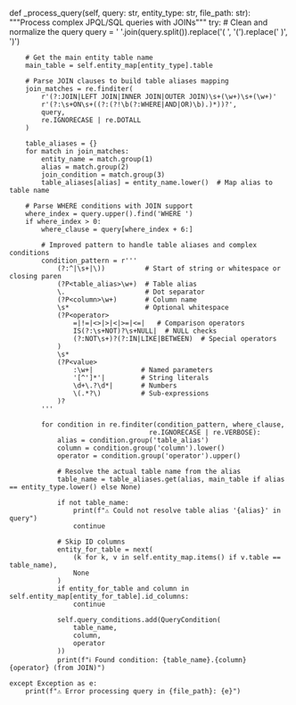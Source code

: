 def _process_query(self, query: str, entity_type: str, file_path: str):
    """Process complex JPQL/SQL queries with JOINs"""
    try:
        # Clean and normalize the query
        query = ' '.join(query.split()).replace('( ', '(').replace(' )', ')')
        
        # Get the main entity table name
        main_table = self.entity_map[entity_type].table
        
        # Parse JOIN clauses to build table aliases mapping
        join_matches = re.finditer(
            r'(?:JOIN|LEFT JOIN|INNER JOIN|OUTER JOIN)\s+(\w+)\s+(\w+)'
            r'(?:\s+ON\s+((?:(?!\b(?:WHERE|AND|OR)\b).)*))?',
            query,
            re.IGNORECASE | re.DOTALL
        )
        
        table_aliases = {}
        for match in join_matches:
            entity_name = match.group(1)
            alias = match.group(2)
            join_condition = match.group(3)
            table_aliases[alias] = entity_name.lower()  # Map alias to table name

        # Parse WHERE conditions with JOIN support
        where_index = query.upper().find('WHERE ')
        if where_index > 0:
            where_clause = query[where_index + 6:]
            
            # Improved pattern to handle table aliases and complex conditions
            condition_pattern = r'''
                (?:^|\s+|\))          # Start of string or whitespace or closing paren
                (?P<table_alias>\w+)  # Table alias
                \.                    # Dot separator
                (?P<column>\w+)       # Column name
                \s*                   # Optional whitespace
                (?P<operator>
                    =|!=|<>|>|<|>=|<=|   # Comparison operators
                    IS(?:\s+NOT)?\s+NULL|  # NULL checks
                    (?:NOT\s+)?(?:IN|LIKE|BETWEEN)  # Special operators
                )
                \s*
                (?P<value>
                    :\w+|            # Named parameters
                    '[^']*'|         # String literals
                    \d+\.?\d*|       # Numbers
                    \(.*?\)          # Sub-expressions
                )?
            '''
            
            for condition in re.finditer(condition_pattern, where_clause, 
                                       re.IGNORECASE | re.VERBOSE):
                alias = condition.group('table_alias')
                column = condition.group('column').lower()
                operator = condition.group('operator').upper()
                
                # Resolve the actual table name from the alias
                table_name = table_aliases.get(alias, main_table if alias == entity_type.lower() else None)
                
                if not table_name:
                    print(f"⚠️ Could not resolve table alias '{alias}' in query")
                    continue
                
                # Skip ID columns
                entity_for_table = next(
                    (k for k, v in self.entity_map.items() if v.table == table_name),
                    None
                )
                if entity_for_table and column in self.entity_map[entity_for_table].id_columns:
                    continue
                
                self.query_conditions.add(QueryCondition(
                    table_name,
                    column,
                    operator
                ))
                print(f"ℹ️ Found condition: {table_name}.{column} {operator} (from JOIN)")
                
    except Exception as e:
        print(f"⚠️ Error processing query in {file_path}: {e}")
